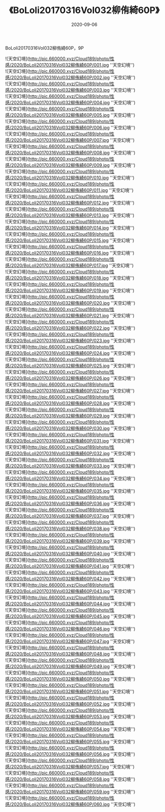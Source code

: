 ﻿---
layout: post
title:  《BoLoli20170316Vol032柳侑綺60P》
date:   2020-09-06
img: http://pic.660000.xyz/Cloud189/photo/性感/2020/BoLoli20170316Vol032柳侑綺60P/000.jpg
categories: [美女, 性感, 泳衣]
---

BoLoli20170316Vol032柳侑綺60P，9P



![天空幻境](http://pic.660000.xyz/Cloud189/photo/性感/2020/BoLoli20170316Vol032柳侑綺60P/001.jpg ''天空幻境'') <br>
![天空幻境](http://pic.660000.xyz/Cloud189/photo/性感/2020/BoLoli20170316Vol032柳侑綺60P/002.jpg ''天空幻境'') <br>
![天空幻境](http://pic.660000.xyz/Cloud189/photo/性感/2020/BoLoli20170316Vol032柳侑綺60P/003.jpg ''天空幻境'') <br>
![天空幻境](http://pic.660000.xyz/Cloud189/photo/性感/2020/BoLoli20170316Vol032柳侑綺60P/004.jpg ''天空幻境'') <br>
![天空幻境](http://pic.660000.xyz/Cloud189/photo/性感/2020/BoLoli20170316Vol032柳侑綺60P/005.jpg ''天空幻境'') <br>
![天空幻境](http://pic.660000.xyz/Cloud189/photo/性感/2020/BoLoli20170316Vol032柳侑綺60P/006.jpg ''天空幻境'') <br>
![天空幻境](http://pic.660000.xyz/Cloud189/photo/性感/2020/BoLoli20170316Vol032柳侑綺60P/007.jpg ''天空幻境'') <br>
![天空幻境](http://pic.660000.xyz/Cloud189/photo/性感/2020/BoLoli20170316Vol032柳侑綺60P/008.jpg ''天空幻境'') <br>
![天空幻境](http://pic.660000.xyz/Cloud189/photo/性感/2020/BoLoli20170316Vol032柳侑綺60P/009.jpg ''天空幻境'') <br>
![天空幻境](http://pic.660000.xyz/Cloud189/photo/性感/2020/BoLoli20170316Vol032柳侑綺60P/010.jpg ''天空幻境'') <br>
![天空幻境](http://pic.660000.xyz/Cloud189/photo/性感/2020/BoLoli20170316Vol032柳侑綺60P/011.jpg ''天空幻境'') <br>
![天空幻境](http://pic.660000.xyz/Cloud189/photo/性感/2020/BoLoli20170316Vol032柳侑綺60P/012.jpg ''天空幻境'') <br>
![天空幻境](http://pic.660000.xyz/Cloud189/photo/性感/2020/BoLoli20170316Vol032柳侑綺60P/013.jpg ''天空幻境'') <br>
![天空幻境](http://pic.660000.xyz/Cloud189/photo/性感/2020/BoLoli20170316Vol032柳侑綺60P/014.jpg ''天空幻境'') <br>
![天空幻境](http://pic.660000.xyz/Cloud189/photo/性感/2020/BoLoli20170316Vol032柳侑綺60P/015.jpg ''天空幻境'') <br>
![天空幻境](http://pic.660000.xyz/Cloud189/photo/性感/2020/BoLoli20170316Vol032柳侑綺60P/016.jpg ''天空幻境'') <br>
![天空幻境](http://pic.660000.xyz/Cloud189/photo/性感/2020/BoLoli20170316Vol032柳侑綺60P/017.jpg ''天空幻境'') <br>
![天空幻境](http://pic.660000.xyz/Cloud189/photo/性感/2020/BoLoli20170316Vol032柳侑綺60P/018.jpg ''天空幻境'') <br>
![天空幻境](http://pic.660000.xyz/Cloud189/photo/性感/2020/BoLoli20170316Vol032柳侑綺60P/019.jpg ''天空幻境'') <br>
![天空幻境](http://pic.660000.xyz/Cloud189/photo/性感/2020/BoLoli20170316Vol032柳侑綺60P/020.jpg ''天空幻境'') <br>
![天空幻境](http://pic.660000.xyz/Cloud189/photo/性感/2020/BoLoli20170316Vol032柳侑綺60P/021.jpg ''天空幻境'') <br>
![天空幻境](http://pic.660000.xyz/Cloud189/photo/性感/2020/BoLoli20170316Vol032柳侑綺60P/022.jpg ''天空幻境'') <br>
![天空幻境](http://pic.660000.xyz/Cloud189/photo/性感/2020/BoLoli20170316Vol032柳侑綺60P/023.jpg ''天空幻境'') <br>
![天空幻境](http://pic.660000.xyz/Cloud189/photo/性感/2020/BoLoli20170316Vol032柳侑綺60P/024.jpg ''天空幻境'') <br>
![天空幻境](http://pic.660000.xyz/Cloud189/photo/性感/2020/BoLoli20170316Vol032柳侑綺60P/025.jpg ''天空幻境'') <br>
![天空幻境](http://pic.660000.xyz/Cloud189/photo/性感/2020/BoLoli20170316Vol032柳侑綺60P/026.jpg ''天空幻境'') <br>
![天空幻境](http://pic.660000.xyz/Cloud189/photo/性感/2020/BoLoli20170316Vol032柳侑綺60P/027.jpg ''天空幻境'') <br>
![天空幻境](http://pic.660000.xyz/Cloud189/photo/性感/2020/BoLoli20170316Vol032柳侑綺60P/028.jpg ''天空幻境'') <br>
![天空幻境](http://pic.660000.xyz/Cloud189/photo/性感/2020/BoLoli20170316Vol032柳侑綺60P/029.jpg ''天空幻境'') <br>
![天空幻境](http://pic.660000.xyz/Cloud189/photo/性感/2020/BoLoli20170316Vol032柳侑綺60P/030.jpg ''天空幻境'') <br>
![天空幻境](http://pic.660000.xyz/Cloud189/photo/性感/2020/BoLoli20170316Vol032柳侑綺60P/031.jpg ''天空幻境'') <br>
![天空幻境](http://pic.660000.xyz/Cloud189/photo/性感/2020/BoLoli20170316Vol032柳侑綺60P/032.jpg ''天空幻境'') <br>
![天空幻境](http://pic.660000.xyz/Cloud189/photo/性感/2020/BoLoli20170316Vol032柳侑綺60P/033.jpg ''天空幻境'') <br>
![天空幻境](http://pic.660000.xyz/Cloud189/photo/性感/2020/BoLoli20170316Vol032柳侑綺60P/034.jpg ''天空幻境'') <br>
![天空幻境](http://pic.660000.xyz/Cloud189/photo/性感/2020/BoLoli20170316Vol032柳侑綺60P/035.jpg ''天空幻境'') <br>
![天空幻境](http://pic.660000.xyz/Cloud189/photo/性感/2020/BoLoli20170316Vol032柳侑綺60P/036.jpg ''天空幻境'') <br>
![天空幻境](http://pic.660000.xyz/Cloud189/photo/性感/2020/BoLoli20170316Vol032柳侑綺60P/037.jpg ''天空幻境'') <br>
![天空幻境](http://pic.660000.xyz/Cloud189/photo/性感/2020/BoLoli20170316Vol032柳侑綺60P/038.jpg ''天空幻境'') <br>
![天空幻境](http://pic.660000.xyz/Cloud189/photo/性感/2020/BoLoli20170316Vol032柳侑綺60P/039.jpg ''天空幻境'') <br>
![天空幻境](http://pic.660000.xyz/Cloud189/photo/性感/2020/BoLoli20170316Vol032柳侑綺60P/040.jpg ''天空幻境'') <br>
![天空幻境](http://pic.660000.xyz/Cloud189/photo/性感/2020/BoLoli20170316Vol032柳侑綺60P/041.jpg ''天空幻境'') <br>
![天空幻境](http://pic.660000.xyz/Cloud189/photo/性感/2020/BoLoli20170316Vol032柳侑綺60P/042.jpg ''天空幻境'') <br>
![天空幻境](http://pic.660000.xyz/Cloud189/photo/性感/2020/BoLoli20170316Vol032柳侑綺60P/043.jpg ''天空幻境'') <br>
![天空幻境](http://pic.660000.xyz/Cloud189/photo/性感/2020/BoLoli20170316Vol032柳侑綺60P/044.jpg ''天空幻境'') <br>
![天空幻境](http://pic.660000.xyz/Cloud189/photo/性感/2020/BoLoli20170316Vol032柳侑綺60P/045.jpg ''天空幻境'') <br>
![天空幻境](http://pic.660000.xyz/Cloud189/photo/性感/2020/BoLoli20170316Vol032柳侑綺60P/046.jpg ''天空幻境'') <br>
![天空幻境](http://pic.660000.xyz/Cloud189/photo/性感/2020/BoLoli20170316Vol032柳侑綺60P/047.jpg ''天空幻境'') <br>
![天空幻境](http://pic.660000.xyz/Cloud189/photo/性感/2020/BoLoli20170316Vol032柳侑綺60P/048.jpg ''天空幻境'') <br>
![天空幻境](http://pic.660000.xyz/Cloud189/photo/性感/2020/BoLoli20170316Vol032柳侑綺60P/049.jpg ''天空幻境'') <br>
![天空幻境](http://pic.660000.xyz/Cloud189/photo/性感/2020/BoLoli20170316Vol032柳侑綺60P/050.jpg ''天空幻境'') <br>
![天空幻境](http://pic.660000.xyz/Cloud189/photo/性感/2020/BoLoli20170316Vol032柳侑綺60P/051.jpg ''天空幻境'') <br>
![天空幻境](http://pic.660000.xyz/Cloud189/photo/性感/2020/BoLoli20170316Vol032柳侑綺60P/052.jpg ''天空幻境'') <br>
![天空幻境](http://pic.660000.xyz/Cloud189/photo/性感/2020/BoLoli20170316Vol032柳侑綺60P/053.jpg ''天空幻境'') <br>
![天空幻境](http://pic.660000.xyz/Cloud189/photo/性感/2020/BoLoli20170316Vol032柳侑綺60P/054.jpg ''天空幻境'') <br>
![天空幻境](http://pic.660000.xyz/Cloud189/photo/性感/2020/BoLoli20170316Vol032柳侑綺60P/055.jpg ''天空幻境'') <br>
![天空幻境](http://pic.660000.xyz/Cloud189/photo/性感/2020/BoLoli20170316Vol032柳侑綺60P/056.jpg ''天空幻境'') <br>
![天空幻境](http://pic.660000.xyz/Cloud189/photo/性感/2020/BoLoli20170316Vol032柳侑綺60P/057.jpg ''天空幻境'') <br>
![天空幻境](http://pic.660000.xyz/Cloud189/photo/性感/2020/BoLoli20170316Vol032柳侑綺60P/058.jpg ''天空幻境'') <br>
![天空幻境](http://pic.660000.xyz/Cloud189/photo/性感/2020/BoLoli20170316Vol032柳侑綺60P/059.jpg ''天空幻境'') <br>
![天空幻境](http://pic.660000.xyz/Cloud189/photo/性感/2020/BoLoli20170316Vol032柳侑綺60P/060.jpg ''天空幻境'') <br>